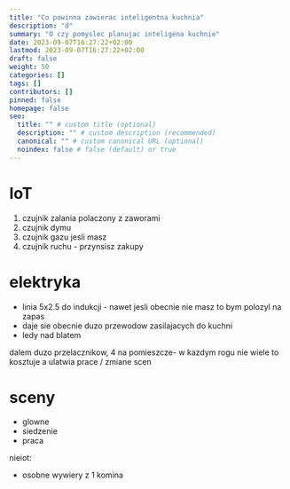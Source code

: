 ```yaml
---
title: "Co powinna zawierac inteligentna kuchnia"
description: "d"
summary: "O czy pomyslec planujac inteligena kuchnie"
date: 2023-09-07T16:27:22+02:00
lastmod: 2023-09-07T16:27:22+02:00
draft: false
weight: 50
categories: []
tags: []
contributors: []
pinned: false
homepage: false
seo:
  title: "" # custom title (optional)
  description: "" # custom description (recommended)
  canonical: "" # custom canonical URL (optional)
  noindex: false # false (default) or true
---
```


# IoT
1) czujnik zalania polaczony z zaworami
2) czujnik dymu
3) czujnik gazu jesli masz
4) czujnik ruchu - przynsisz zakupy

# elektryka
- linia 5x2.5 do indukcji - nawet jesli obecnie nie masz to bym polozyl na zapas
- daje sie obecnie duzo przewodow zasilajacych do kuchni
- ledy nad blatem

dalem duzo przelacznikow, 4 na pomieszcze-  w kazdym rogu
nie wiele to kosztuje a ulatwia prace / zmiane scen

# sceny
- glowne
- siedzenie
- praca


nieiot:
- osobne wywiery z 1 komina


